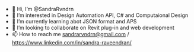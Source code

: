 - 👋 Hi, I’m @SandraRvndrn
- 👀 I’m interested in  Design Automation API, C# and Computaional Design
- 🌱 I’m currently learning abot JSON format and APS 
- 💞️ I’m looking to collaborate on Revit plug-in and web development
- 📫 How to reach me sandrarvndrn@gmail.com / https://www.linkedin.com/in/sandra-raveendran/

<!---
SandraRvndrn/SandraRvndrn is a ✨ special ✨ repository because its `README.md` (this file) appears on your GitHub profile.
You can click the Preview link to take a look at your changes.
--->

